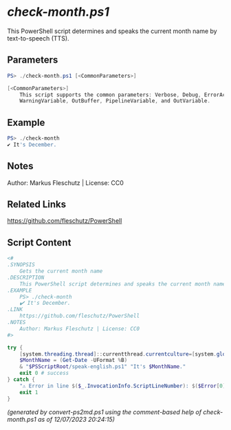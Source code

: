 *check-month.ps1*
================

This PowerShell script determines and speaks the current month name by text-to-speech (TTS).

Parameters
----------
```powershell
PS> ./check-month.ps1 [<CommonParameters>]

[<CommonParameters>]
    This script supports the common parameters: Verbose, Debug, ErrorAction, ErrorVariable, WarningAction, 
    WarningVariable, OutBuffer, PipelineVariable, and OutVariable.
```

Example
-------
```powershell
PS> ./check-month
✔️ It's December.

```

Notes
-----
Author: Markus Fleschutz | License: CC0

Related Links
-------------
https://github.com/fleschutz/PowerShell

Script Content
--------------
```powershell
<#
.SYNOPSIS
	Gets the current month name
.DESCRIPTION
	This PowerShell script determines and speaks the current month name by text-to-speech (TTS).
.EXAMPLE
	PS> ./check-month
	✔️ It's December.
.LINK
	https://github.com/fleschutz/PowerShell
.NOTES
	Author: Markus Fleschutz | License: CC0
#>

try {
	[system.threading.thread]::currentthread.currentculture=[system.globalization.cultureinfo]"en-US"
	$MonthName = (Get-Date -UFormat %B)
	& "$PSScriptRoot/speak-english.ps1" "It's $MonthName."
	exit 0 # success
} catch {
	"⚠️ Error in line $($_.InvocationInfo.ScriptLineNumber): $($Error[0])"
	exit 1
}
```

*(generated by convert-ps2md.ps1 using the comment-based help of check-month.ps1 as of 12/07/2023 20:24:15)*
